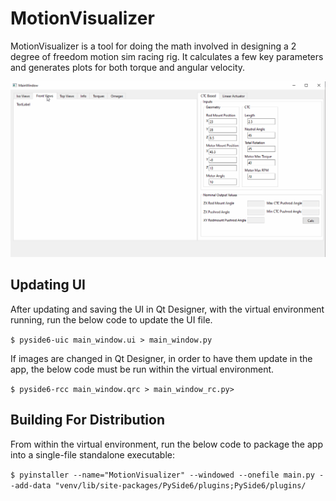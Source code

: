 # MotionVisualizer

MotionVisualizer is a tool for doing the math involved in designing a 2 degree of freedom motion sim racing rig.
It calculates a few key parameters and generates plots for both torque and angular velocity.

![](animation.gif)

## Updating UI

After updating and saving the UI in Qt Designer, with the virtual environment running, run the below code to update 
the UI file.

`$ pyside6-uic main_window.ui > main_window.py`

If images are changed in Qt Designer, in order to have them update in the app, the below code must be run within the 
virtual environment.

`$ pyside6-rcc main_window.qrc > main_window_rc.py>`

## Building For Distribution

From within the virtual environment, run the below code to package the app into a single-file standalone executable:

`$ pyinstaller --name="MotionVisualizer" --windowed --onefile main.py --add-data "venv/lib/site-packages/PySide6/plugins;PySide6/plugins/`
